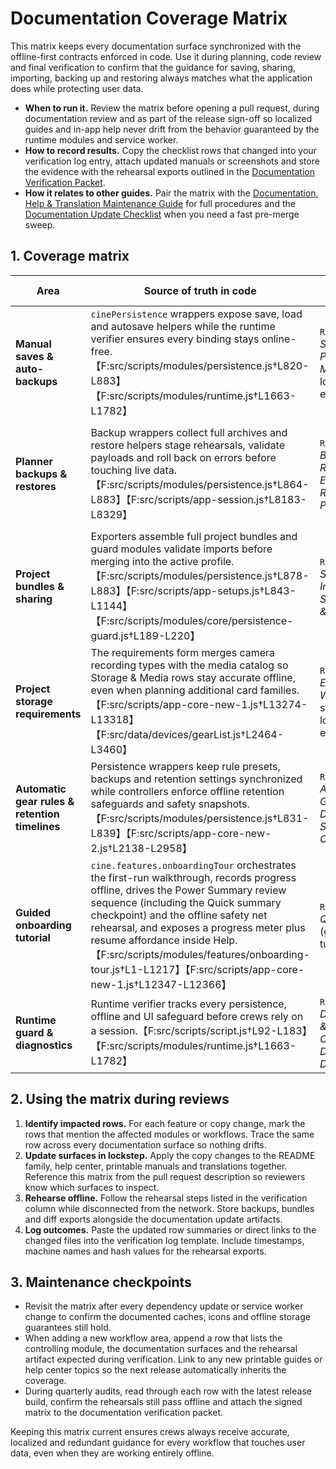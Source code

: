 # Documentation Coverage Matrix

This matrix keeps every documentation surface synchronized with the offline-first
contracts enforced in code. Use it during planning, code review and final
verification to confirm that the guidance for saving, sharing, importing,
backing up and restoring always matches what the application does while
protecting user data.

- **When to run it.** Review the matrix before opening a pull request, during
  documentation review and as part of the release sign-off so localized guides
  and in-app help never drift from the behavior guaranteed by the runtime
  modules and service worker.
- **How to record results.** Copy the checklist rows that changed into your
  verification log entry, attach updated manuals or screenshots and store the
  evidence with the rehearsal exports outlined in the
  [Documentation Verification Packet](documentation-verification-packet.md).
- **How it relates to other guides.** Pair the matrix with the
  [Documentation, Help & Translation Maintenance Guide](documentation-maintenance.md)
  for full procedures and the [Documentation Update Checklist](documentation-update-checklist.md)
  when you need a fast pre-merge sweep.

## 1. Coverage matrix

| Area | Source of truth in code | README family | In-app help & hover copy | Printable runbooks | Translation surfaces | Verification notes |
| --- | --- | --- | --- | --- | --- | --- |
| **Manual saves & auto-backups** | `cinePersistence` wrappers expose save, load and autosave helpers while the runtime verifier ensures every binding stays online-free.【F:src/scripts/modules/persistence.js†L820-L883】【F:src/scripts/modules/runtime.js†L1663-L1782】 | `README.md` → *Saving & Project Management*, localized equivalents. | Help topics under **Saving projects**, hover help on **Save** and autosave status overlays. | `docs/offline-readiness.md`, `docs/operations-checklist.md`. | `src/scripts/translations.js` entries `save*`, `autosave*`, `backupGuardian*`. | Capture manual save + autosave rehearsal, log selector timestamps, archive diff export.
| **Planner backups & restores** | Backup wrappers collect full archives and restore helpers stage rehearsals, validate payloads and roll back on errors before touching live data.【F:src/scripts/modules/persistence.js†L864-L883】【F:src/scripts/app-session.js†L8183-L8329】 | `README.md` → *Backup & Recovery*, *Emergency Recovery Playbook*. | Help topics under **Backups**, the **Data & Storage dashboard** article, restore dialogs and forced pre-restore backup notices.【F:index.html†L4275-L4355】 | `docs/save-share-restore-reference.md`, `docs/backup-rotation-guide.md`. | `src/scripts/translations.js` entries `backup*`, `restore*`, `compareVersions*`. | Store fresh `planner-backup.json`, rehearse restore in isolated profile, attach runtime guard output.
| **Project bundles & sharing** | Exporters assemble full project bundles and guard modules validate imports before merging into the active profile.【F:src/scripts/modules/persistence.js†L878-L883】【F:src/scripts/app-setups.js†L843-L1144】【F:src/scripts/modules/core/persistence-guard.js†L189-L220】 | `README.md` → *Sharing & Imports*, *Save, Share & Import Drill*. | Help topics for **Project bundles**, hover help on **Export project**/**Import project**. | `docs/save-share-restore-reference.md`, `docs/offline-readiness.md`. | `src/scripts/translations.js` entries `exportProject*`, `importProject*`, `shareBundle*`. | Export project bundle, import on verification profile, record incident notes diff.
| **Project storage requirements** | The requirements form merges camera recording types with the media catalog so Storage & Media rows stay accurate offline, even when planning additional card families.【F:src/scripts/app-core-new-1.js†L13274-L13318】【F:src/data/devices/gearList.js†L2464-L3460】 | `README.md` → *Everyday Workflow* step 4; localized equivalents. | Storage section in the project dialog help text and offline walkthroughs. | `docs/offline-readiness.md` (Storage hygiene), `docs/operations-checklist.md`. | `src/scripts/translations.js` entries `storageNeeds*`. | Add and restore storage rows covering CFexpress, CFast, SD and microSD media during rehearsal, confirm autosave captures the entries, and verify the Recording Frame Rate field announces the allowed 1–max fps range for the selected sensor mode while preserving the entered value across saves and exports.
| **Automatic gear rules & retention timelines** | Persistence wrappers keep rule presets, backups and retention settings synchronized while controllers enforce offline retention safeguards and safety snapshots.【F:src/scripts/modules/persistence.js†L831-L839】【F:src/scripts/app-core-new-2.js†L2138-L2958】 | `README.md` → *Automatic Gear Rules*, *Data & Storage Overview*. | Help topics under **Automatic gear rules**, retention warnings in dialogs. | `docs/auto-gear-rule-options.md`, `docs/testing-plan.md`. | `src/scripts/translations.js` entries `autoGear*`, `retention*`. | Export `auto-gear-rules-*.json`, confirm retention summary, capture verification screenshot.
| **Guided onboarding tutorial** | `cine.features.onboardingTour` orchestrates the first-run walkthrough, records progress offline, drives the Power Summary review sequence (including the Quick summary checkpoint) and the offline safety net rehearsal, and exposes a progress meter plus resume affordance inside Help.【F:src/scripts/modules/features/onboarding-tour.js†L1-L1217】【F:src/scripts/app-core-new-1.js†L12347-L12366】 | `README.md` → *Quick Start* (guided tutorial step). | Help dialog quick start checklist button and copy. | `docs/documentation-update-checklist.md` (first-run rehearsal). | `src/scripts/translations.js` entries `onboardingTour*`, `helpOnboardingTutorialCopy`. | Launch the tutorial offline, confirm the Power Summary step highlights Results, the offline safety net step calls out the indicator and autosave safeguards, the Quick summary checkpoint card is called out, the meter reflects saved progress, the resume hint reports counts after reopening, skip/complete persistence holds and replay works from Help.
| **Runtime guard & diagnostics** | Runtime verifier tracks every persistence, offline and UI safeguard before crews rely on a session.【F:src/scripts/script.js†L92-L183】【F:src/scripts/modules/runtime.js†L1663-L1782】 | `README.md` → *Data Safety & Offline Operation*, *Data Integrity Drills*. | Help diagnostics topic, console guidance inside **Settings → Diagnostics log**. | `docs/offline-readiness.md`, `docs/operations-checklist.md`, `docs/testing-plan.md`. | `src/scripts/translations.js` entries `diagnostics*`, `runtimeIntegrity*`. | Run `window.cineRuntime.verifyCriticalFlows({ warnOnFailure: true })`, archive console capture.

## 2. Using the matrix during reviews

1. **Identify impacted rows.** For each feature or copy change, mark the rows that
   mention the affected modules or workflows. Trace the same row across every
   documentation surface so nothing drifts.
2. **Update surfaces in lockstep.** Apply the copy changes to the README family,
   help center, printable manuals and translations together. Reference this
   matrix from the pull request description so reviewers know which surfaces to
   inspect.
3. **Rehearse offline.** Follow the rehearsal steps listed in the verification
   column while disconnected from the network. Store backups, bundles and diff
   exports alongside the documentation update artifacts.
4. **Log outcomes.** Paste the updated row summaries or direct links to the
   changed files into the verification log template. Include timestamps, machine
   names and hash values for the rehearsal exports.

## 3. Maintenance checkpoints

- Revisit the matrix after every dependency update or service worker change to
  confirm the documented caches, icons and offline storage guarantees still hold.
- When adding a new workflow area, append a row that lists the controlling
  module, the documentation surfaces and the rehearsal artifact expected during
  verification. Link to any new printable guides or help center topics so the
  next release automatically inherits the coverage.
- During quarterly audits, read through each row with the latest release build,
  confirm the rehearsals still pass offline and attach the signed matrix to the
  documentation verification packet.

Keeping this matrix current ensures crews always receive accurate, localized and
redundant guidance for every workflow that touches user data, even when they are
working entirely offline.
